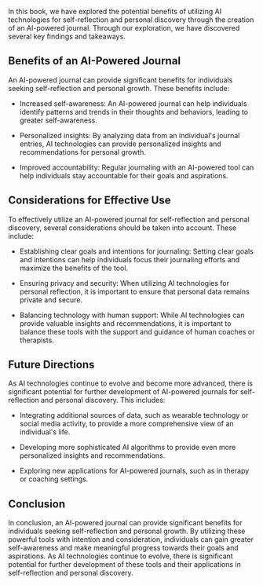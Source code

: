 
In this book, we have explored the potential benefits of utilizing AI technologies for self-reflection and personal discovery through the creation of an AI-powered journal. Through our exploration, we have discovered several key findings and takeaways.

Benefits of an AI-Powered Journal
---------------------------------

An AI-powered journal can provide significant benefits for individuals seeking self-reflection and personal growth. These benefits include:

* Increased self-awareness: An AI-powered journal can help individuals identify patterns and trends in their thoughts and behaviors, leading to greater self-awareness.

* Personalized insights: By analyzing data from an individual's journal entries, AI technologies can provide personalized insights and recommendations for personal growth.

* Improved accountability: Regular journaling with an AI-powered tool can help individuals stay accountable for their goals and aspirations.

Considerations for Effective Use
--------------------------------

To effectively utilize an AI-powered journal for self-reflection and personal discovery, several considerations should be taken into account. These include:

* Establishing clear goals and intentions for journaling: Setting clear goals and intentions can help individuals focus their journaling efforts and maximize the benefits of the tool.

* Ensuring privacy and security: When utilizing AI technologies for personal reflection, it is important to ensure that personal data remains private and secure.

* Balancing technology with human support: While AI technologies can provide valuable insights and recommendations, it is important to balance these tools with the support and guidance of human coaches or therapists.

Future Directions
-----------------

As AI technologies continue to evolve and become more advanced, there is significant potential for further development of AI-powered journals for self-reflection and personal discovery. This includes:

* Integrating additional sources of data, such as wearable technology or social media activity, to provide a more comprehensive view of an individual's life.

* Developing more sophisticated AI algorithms to provide even more personalized insights and recommendations.

* Exploring new applications for AI-powered journals, such as in therapy or coaching settings.

Conclusion
----------

In conclusion, an AI-powered journal can provide significant benefits for individuals seeking self-reflection and personal growth. By utilizing these powerful tools with intention and consideration, individuals can gain greater self-awareness and make meaningful progress towards their goals and aspirations. As AI technologies continue to evolve, there is significant potential for further development of these tools and their applications in self-reflection and personal discovery.
